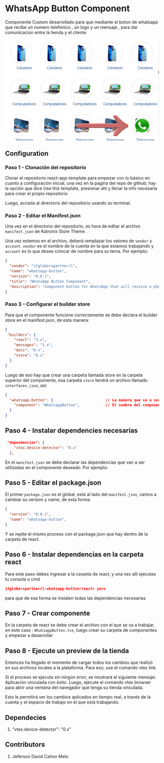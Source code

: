 # WhatsApp Button Component

Componente Custom desarrollado para que mediante el boton de whatsapp que recibe un numero telefonico , un logo y un mensaje , para dar comunicacion entre la tienda y el cliente

 <img src="https://github.com/JeferProgramer/katronix-clone/blob/main/assets/img/Store-Whatsapp.PNG" alt="botton" align="center"/>

## Configuration 
### Paso 1 - Clonación del repositorio
Clonar el repositorio react-app-template para empezar con lo básico en cuanto a configuración inicial, una vez en la pagina del repo de github; hay la opción que dice Use this template, presionar ahí y llenar la info necesaria para crear el propio repositorio

Luego, acceda al directorio del repositorio usando su terminal.

### Paso 2 - Editar el Manifest.json
Una vez en el directorio del repositorio, es hora de editar el archivo `manifest.json` de Katronix Store Theme . 

Una vez estemos en el archivo, deberá remplazar los valores de `vendor` y `account`. `vendor` es el nombre de la cuenta en la que estamos trabajando y `account` es lo que desee colocar de nombre para su tema. Por ejemplo:

```json
{
  "vendor": "itgloberspartnercl",
  "name": "whatsapp-button",
  "version": "0.0.1",
  "title": "WhatsApp Button Component",
  "description": "Component button for WhatsApp that will receive a phone number, a    logo and a message",
}
```


### Paso 3 - Configurar el builder store

Para que el componente funcione correctamente se debe declara el builder store en el manifest.json, de esta manera:
```json
{
 "builders": {
    "react": "3.x",
    "messages": "1.x",
    "docs": "0.x",
    "store": "0.x"
  }
}
```
Luego de eso hay que crear una carpeta llamada store en la carpeta superior del componente, esa carpeta `store` tendrá un archivo llamado `interfaces.json`, así:
```json
{
  "whatsapp-button": {                        // La manera que va a ser declarada el componente en la app vtex, este nombre puede ser diferente al name de como lo llamaste en el manifest.json
    "component": "WhatsappButton",            // El nombre del componente del que éste va a ser alimentado
  }
}
```

## Paso 4 - Instalar dependencies necesarias

```json
 "dependencies": {
    "vtex.device-detector": "0.x"
  },
```
En el `manifest.json` se debe declarar las dependencias que van a ser utilizadas en el componente deseado. Por ejemplo:

## Paso 5 - Editar el package.json

El primer `package.json` es el global, está al lado del `manifest.json`, vamos a cambiar su version y name, de esta forma:

```json
{
  "version": "0.0.1",
  "name": "whatsapp-button",
}
```
Y se repite el mismo proceso con el package.json que hay dentro de la carpeta de react.

## Paso 6 - Instalar dependencias en la carpeta react

Para este paso debes ingresar a la carpeta de react, y una vez allí ejecutas tu consola o cmd

```json
itgloberspartnercl-whatsapp-button/react> yarn
```
para que de esa forma se instalen todas las dependencias necesarias

## Paso 7 - Crear componente
En la carpeta de react se debe crear el archivo con el que se va a trabajar, en este caso : `WhatsappButton.tsx`, luego crear su carpeta de componentes y empezar a desarrollar

## Paso 8 - Ejecute un preview de la tienda

Entonces ha llegado el momento de cargar todos los cambios que realizó en sus archivos locales a la plataforma. Para eso, use el comando vtex link.

Si el proceso se ejecuta sin ningún error, se mostrará el siguiente mensaje: Aplicación vinculada con éxito. Luego, ejecute el comando vtex browser para abrir una ventana del navegador que tenga su tienda vinculada.

Esto le permitirá ver los cambios aplicados en tiempo real, a través de la cuenta y el espacio de trabajo en el que está trabajando.

## Dependecies
1. "vtex.device-detector": "0.x"

## Contributors
1. Jeferson David Cañon Melo

